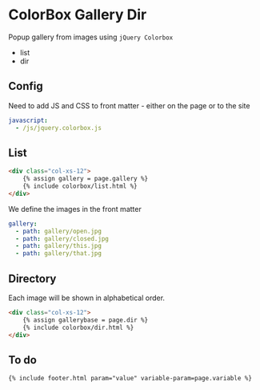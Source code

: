 ColorBox Gallery Dir
====================

Popup gallery from images using `jQuery Colorbox`

* list
* dir

## Config

Need to add JS and CSS to front matter - either on the page or to the site

```yaml
javascript:
  - /js/jquery.colorbox.js
```

## List

```html
<div class="col-xs-12">
    {% assign gallery = page.gallery %}
    {% include colorbox/list.html %}
</div>
```

We define the images in the front matter

```yaml
gallery:
  - path: gallery/open.jpg
  - path: gallery/closed.jpg
  - path: gallery/this.jpg
  - path: gallery/that.jpg
```

## Directory

Each image will be shown in alphabetical order.

```html
<div class="col-xs-12">
    {% assign gallerybase = page.dir %}
    {% include colorbox/dir.html %}
</div>
```

## To do

```
{% include footer.html param="value" variable-param=page.variable %}
```
